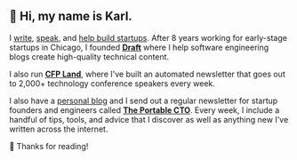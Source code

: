 ## 👋 Hi, my name is Karl.

I [write](https://www.karllhughes.com/writing/), [speak](https://www.karllhughes.com/speaking/), and [help build startups](https://www.karllhughes.com/work/). After 8 years working for early-stage startups in Chicago, I founded **[Draft](http://draft.dev/)** where I help software engineering blogs create high-quality technical content.

I also run **[CFP Land](https://www.cfpland.com/)**, where I've built an automated newsletter that goes out to 2,000+ technology conference speakers every week.

I also have a [personal blog](https://www.karllhughes.com/) and I send out a regular newsletter for startup founders and engineers called **[The Portable CTO](https://mailchi.mp/a183cf10b418/startups)**. Every week, I include a handful of tips, tools, and advice that I discover as well as anything new I've written across the internet.

📖 Thanks for reading!

